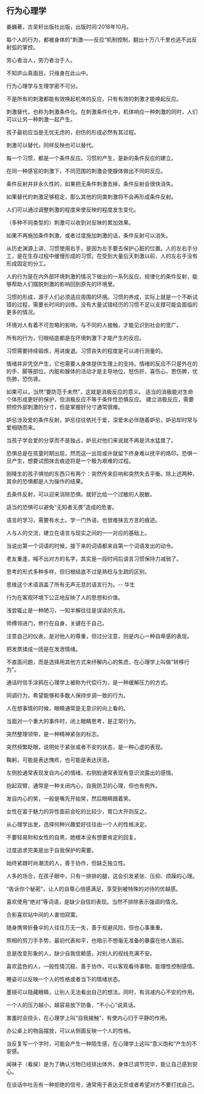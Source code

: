 ## 行为心理学

姜巍著，古吴轩出版社出版，出版时间:2018年10月。

每个人的行为，都被身体的”刺激——反应“机制控制，翻出十万八千里也逃不出反射弧的掌控。

劳心者治人，劳力者治于人。

不知庐山真面目，只缘身在此山中。

行为心理学与生理学密不可分。

不是所有的刺激都能有效唤起机体的反应，只有有效的刺激才能唤起反应。

刺激替代，也称为刺激条件化。在刺激条件化中，机体响应一种刺激的同时，人们可以让另一种刺激一起产生。

孩子最初应当是无忧无虑的，创伤的形成必然有其过程。

刺激可以替代，同样反映也可以替代。

每一个习惯，都是一个条件反应。习惯的产生，是新的条件反应的建立。

在同一种感官的刺激下，不同范围的刺激会使腺体做出不同的反应。

条件反射并非永久性的，如果把无条件刺激去掉，条件反射会很快消失。

如果替代的刺激足够稳定，那么其他的同类刺激将不会再形成条件反射。

人们可以通过调整刺激的程度来使反映的程度发生变化。

（多种不同类型的）刺激可以收到对反映的累加效果。

如果不再施加条件刺激，或者过度施加刺激的话，条件反射可以消失。

从历史渊源上讲，习惯使用右手，是因为左手要去保护心脏的位置。人的左右手分工，是在生存过程中缓慢形成的习惯。在受到大量后天刺激以前，人的左右手没有形成固定的分工。

人的行为是在内外部环境刺激的情况下做出的一系列反应。规律化的条件反射，能够帮助人们摆脱刺激的影响回到原先的环境里。

习惯的形成，源于人们必须适应周围的环境。习惯的养成，实际上就是一个不断试错的过程，需要长时间的训练。没有大量试错经历的习惯不足以支撑可能会面临的更多的情况。

环境对人有着不可忽略的影响，与不同的人接触，才能见识到社会的宽广。

所有的行为，归根结底都是在环境刺激下才能产生的反应。

习惯需要持续锻炼，用进废退。习惯丧失的程度是可以进行测量的。

情绪并非凭空产生，它也需要人身体提供生理上的支持。情绪的反应不只是外在的的手、脚等部位，内脏和腺体的活动才是主导地位。怒伤肝，喜伤心，思伤脾，忧伤肺，恐伤肾。

如果可以，当然“要防范于未然”，这就是消极反应的意义。
适当的消极能对生命个体形成更好的保护，但消极反应不等于条件性恐惧反应。
建立消极反应，需要把控外部刺激的分寸，但是掌握好分寸通常很难。

妒忌涉及爱的条件反射，妒忌往往依托于爱，深爱未必伴随着妒忌，妒忌却时常与爱相随而来。

当孩子学会爱的分享而不是独占，妒忌对他们来说就不再是洪水猛兽了。

恐惧总是在孩童时期出现，然而这一出现或许就留下终身难以抚平的烙印。恐惧一旦产生，想要试图抹去痕迹将是一个极为艰难的过程。

刚降生的孩子惧怕的东西只有两个：突然传来巨响和突然失去平衡。除上述两种，其余的恐惧都是人为操作的结果。

去条件反射，可以迎来消除恐惧。就好比给一个过敏的人脱敏。

适当的恐惧可以避免“无知者无畏”造成的危害。

语言的学习，需要有水土。学一门外语，也很难抹去方言的痕迹。

人与人的交流，建立在语言与现实之间的一一对应的基础上。

当说出第一个词语的时候，接下来的词语都来自第一个词语发出的动令。

老友重逢，喊不出对方的名字，其实是一段时间后语言习惯保持力减弱了。

思考的形式多种多样，但归根结底不过是熟稔与生疏的区别。

思维这个术语涵盖了所有无声无息的语言行为。-- 华生

行为在客观环境下公正地反映了人的思想和价值。

浅尝辄止是一种陋习，一知半解往往是误读的先兆。

师傅领进门，修行在自身，关键在于自己。

注意自己的仪表，是对他人的尊重，但过分注意，则是内心一种自卑感的表现。

把发票揉成一团是在发泄情绪。

不直面问题，而是选择用其他方式来纾解内心的焦虑，在心理学上叫做“转移行为”。

通话时信手涂鸦在心理学上被称为代偿行为，是一种缓解压力的方式。

同调行为，希望能够和多数人保持步调一致的行为。

人在想事情的时候，眼睛通常是无意识的向上看的。

当面对一个重大的事件时，闭上眼睛思考，是正常行为。

突然整理领带，是一种精神紧张的标志。

突然频繁眨眼，说明处于紧张或者不安的状态，是一种心虚的表现。

鞠躬，可能是表达愧疚，也可能是表达厌恶。

左侧脸通常表现发自内心的情绪，右侧脸通常表现有意识流露出的感情。

抱起双臂，通常是一种关闭内心，自我防卫的心理，但也有例外。

发自内心的笑，一般是嘴先开始笑，然后眼睛跟着笑。

女性在富于魅力的异性面前会吃的比较少，胃口大开则反之。

从心理学出发，选择何种兴趣爱好往往由一个人的性格决定。

不要轻易附和女性的自黑，她根本没有想要肯定的回复。

过度追求完美是出于自我保护的需要。

始终紧跟时尚潮流的人，善于协作，但缺乏独立性。

人多的场合，在孩子眼中，只有一排排的腿，这会引发紧张、压抑、烦躁的心理。

“告诉你个秘密”，让人的自尊心倍感满足，享受到被特殊的对待的优越感。

喜欢使用“绝对”等词语，是缺少自信的表现。当然不排除表示强调的情况。

合影喜欢站中间的人害怕寂寞。

随身携带折叠伞的人往往万无一失，善于规避风险，但也心事重重。

照相的剪刀手手势，最初代表和平，也暗示不想毫无准备的暴露在他人面前。

总是改变形象的人，缺少自我信赖感，对别人的视线充满不安。

喜欢蓝色的人，一般性情沉稳、善于协作，可以客观看待事物，能理性控制感情。

睡姿可以反映一个人的性格或者当下的情绪状态。

墨镜可以隐藏眼睛，让别人无法看出自己的想法。同时，有消减内心不安的作用。

一个人的压力越小，越容易放下防备，“不小心”说真话。

害羞时会挠头，在心理学上叫“自我接触”，有使内心归于平静的作用。

办公桌上的物品摆放，可以从侧面反映一个人的性格。

当反复写一个字时，可能会产生一种陌生感，在心理学上这叫“意义饱和”产生的不安感。

闻袜子（看屎）是为了确认污物已经排出体外，身体已调节完毕，能让自己感到安心。

在谈话中吐舌有一种拒绝的信号，通常用于表达无奈或者希望对方不要打扰自己。